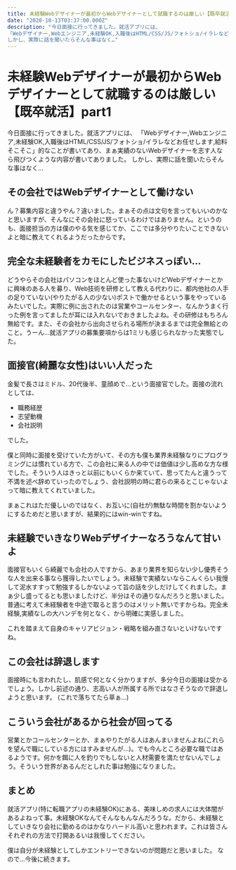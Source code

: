 ```yaml
---
title: 未経験Webデザイナーが最初からWebデザイナーとして就職するのは厳しい【既卒就活】part1
date: "2020-10-13T03:37:00.000Z"
description: "今日面接に行ってきました。就活アプリには、
「Webデザイナー,Webエンジニア,未経験OK,入職後はHTML/CSS/JS/フォトショ/イラレなどお任せします,給料そこそこ」的なことが書いてあり、まぁ実績のないWebデザイナーを志す人なら飛びつくような内容が書いてありました。
しかし、実際に話を聞いたらそんな事はなく…"
---
```

# 未経験Webデザイナーが最初からWebデザイナーとして就職するのは厳しい【既卒就活】part1

今日面接に行ってきました。就活アプリには、
「Webデザイナー,Webエンジニア,未経験OK,入職後はHTML/CSS/JS/フォトショ/イラレなどお任せします,給料そこそこ」的なことが書いてあり、まぁ実績のないWebデザイナーを志す人なら飛びつくような内容が書いてありました。
しかし、実際に話を聞いたらそんな事はなく…

## その会社ではWebデザイナーとして働けない
ん？募集内容と違うやん？違いました。まぁその点は文句を言ってもいいのかなと思いますが、そんなにその会社に怒っているわけではありません。というのも、面接担当の方は僕のやる気を感じてか、ここでは多分やりたいことできないよと暗に教えてくれるようだったからです。

## 完全な未経験者をカモにしたビジネスっぽい…
どうやらその会社はパソコンをほとんど使った事ないけどWebデザイナーとかに興味のある人を募り、Web技術を研修として教える代わりに、都内他社の人手の足りていない(やりたがる人の少ない)ポストで働かせるという事をやっているみたいでした。実際に例に出されたのは営業やコールセンター、なんかうまく行った例を言ってましたが耳には入れないでおきましたよね。その研修はもちろん無給です。また、その会社から出向させられる場所が決まるまでは完全無給とのこと。うーん…就活アプリの募集要項からは1ミリも感じられなかった実態でした。

## 面接官(綺麗な女性)はいい人だった
金髪で長さはミドル、20代後半、童顔めで…という面接官でした。面接の流れとしては、
- 職務経歴
- 志望動機
- 会社説明

でした。

僕と同時に面接を受けていた方がいて、その方も僕も業界未経験なりにプログラミングには慣れている方で、この会社に来る人の中では価値は少し高めな方な様でした。そういう人はきっと以前にもいくらか来ていて、思ってたんと違うって不満を述べ辞めていったのでしょう、会社説明の時に君らの来るとこじゃないよって暗に教えてくれていました。

まぁこれはただ優しいのではなく、お互いに(自社が)無駄な時間を割かないようにするためだと思いますが、結果的にはwin-winですね。

## 未経験でいきなりWebデザイナーなろうなんて甘いよ
面接官もいくら綺麗でも会社の人ですから、あまり業界を知らない少し優秀そうな人を出来る事なら獲得したいでしょう。未経験で実績ないならこんくらい我慢して泥水すすって勉強するしかないよって旨の話を少しだけしてくれました。まぁ少し盛ってるとも思いましたけど、半分はその通りなんだろうと思いました。普通に考えて未経験者を中途で取ると言うのはメリット無いですからね。完全未経験,実績なしの大ハンデを何となく、から明確に実感しました。

これを踏まえて自身のキャリアビジョン・戦略を組み直さないといけないですね。

## この会社は辞退します
面接時にも言われたし、肌感で何となく分かりますが、多分今日の面接は受かるでしょう。しかし前述の通り、志高い人が所属する所ではなさそうなので辞退しようと思います。
(これで落ちてたら草ぁ…)

## こういう会社があるから社会が回ってる
営業とかコールセンターとか、まぁやりたがる人はあんまいませんよね(これらを望んで職にしている方にはすみませんが…)。でも今んところ必要な職ではあるようです。何かを餌に人を釣りでもしないと人材需要を満たせないんでしょう。そういう世界があるんだとしれた事は勉強になりました。

## まとめ
就活アプリ(特に転職アプリの未経験OK)にある、美味しめの求人には大体闇があるよねって事。未経験OKなんてそんなもんなんだろうな。だから、未経験としていきなり会社に勤めるのはかなりハードル高いと思われます。これは皆さんそれぞれの方法で打開あるいは我慢してください。

僕は自分が未経験としてしかエントリーできないのが問題だと思いました。
なので…今後に続きます。